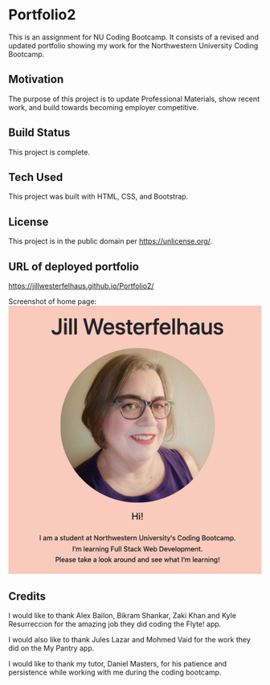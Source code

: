 # Portfolio2
This is an assignment for NU Coding Bootcamp. It consists of a revised and updated portfolio showing my work for the Northwestern University Coding Bootcamp.

## Motivation
The purpose of this project is to update Professional Materials, show recent work,  and build towards becoming employer competitive.

## Build Status
This project is complete.

## Tech Used
This project was built with HTML, CSS, and Bootstrap. 

## License
This project is in the public domain per https://unlicense.org/.  

## URL of deployed portfolio

https://jillwesterfelhaus.github.io/Portfolio2/

Screenshot of home page:
![home page portfolio](assets/images/home%20page%20portfolio.png)

## Credits

I would like to thank Alex Bailon, Bikram Shankar, Zaki Khan and Kyle Resurreccion for the amazing job they did coding the Flyte! app.

I would also like to thank Jules Lazar and Mohmed Vaid for the work they did on the My Pantry app.

I would like to thank my tutor, Daniel Masters, for his patience and persistence while working with me during the coding bootcamp. 
